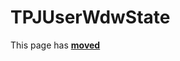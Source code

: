 # TPJUserWdwState #

This page has [**moved**](https://lib-docs.delphidabbler.com/WdwState/5/API/TPJUserWdwState)